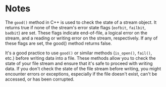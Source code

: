# Notes

The `good()` method in C++ is used to check the state of a stream object.
It returns true if none of the stream's error state flags (`eofbit`, `failbit`, `badbit`) are set. These flags indicate end-of-file, a logical error
on the stream, and a reading or writing error on the stream, respectively. If any of these flags are set, the good() method returns false.

It's a good practice to use `good()` or similar methods (`is_open()`, `fail()`, etc.) before writing data into a file.
These methods allow you to check the state of your file stream and ensure that it's safe to proceed with writing data.
If you don't check the state of the file stream before writing, you might encounter errors or exceptions, especially if the file doesn't exist, can't
be accessed, or has been corrupted.
